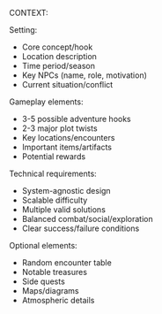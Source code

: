 CONTEXT:

Setting:
- Core concept/hook
- Location description
- Time period/season
- Key NPCs (name, role, motivation)
- Current situation/conflict

Gameplay elements:
- 3-5 possible adventure hooks
- 2-3 major plot twists
- Key locations/encounters
- Important items/artifacts
- Potential rewards

Technical requirements:
- System-agnostic design
- Scalable difficulty
- Multiple valid solutions
- Balanced combat/social/exploration
- Clear success/failure conditions

Optional elements:
- Random encounter table
- Notable treasures
- Side quests
- Maps/diagrams
- Atmospheric details